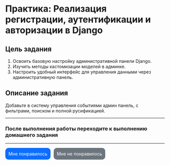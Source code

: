 # **Практика: Реализация регистрации, аутентификации и авторизации в Django**

## **Цель задания**

1. Освоить базовую настройку административной панели Django.
2. Изучить методы кастомизации моделей в админке.
3. Настроить удобный интерфейс для управления данными через административную панель.

## **Описание задания**

Добавьте в систему управления событиями админ панель, с фильтрами, поиском и полной русификацией.


---


### После выполнения работы переходите к выполнению домашнего задания

---

<div style="display: flex; padding-bottom: 40px; gap: 10px;">
  <a style="
    display: block;
    text-decoration: none;
    color: white;
    padding: 10px;
    border-radius: 10px;
    background: #0d6efd;" href="https://forms.gle/224CibgUdUJPbi6u9">Мне понравилось</a>
  <a style="
    display: block;
    text-decoration: none;
    color: white;
    padding: 10px;
    border-radius: 10px;
    background: #6c757d;" href="https://forms.gle/224CibgUdUJPbi6u9">Мне не понравилось</a>
</div>
